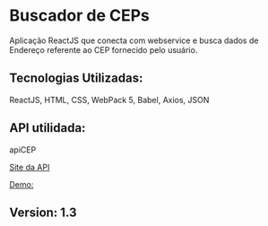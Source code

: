 # Buscador de CEPs

Aplicação ReactJS que conecta com webservice e busca dados de Endereço referente ao CEP fornecido pelo usuário.

## Tecnologias Utilizadas: 
ReactJS, HTML, CSS, WebPack 5, Babel, Axios, JSON

## API utilidada:
apiCEP

[Site da API](https://apicep.com/api-de-consulta/)

[Demo:](https://search-cep-ecru.vercel.app/)

## Version: 1.3



